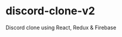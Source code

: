 # discord-clone-v2

Discord clone using React, Redux &amp; Firebase

<!-- Build our discord clone -->
